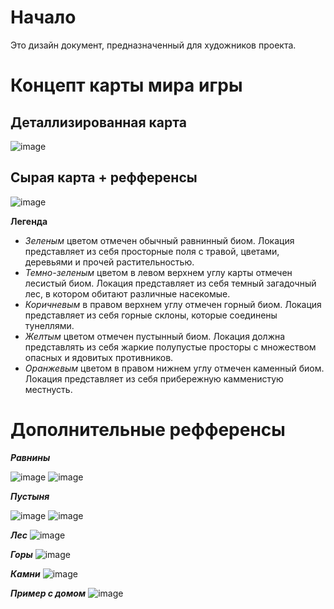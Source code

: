 # Начало
Это дизайн документ, предназначенный для художников проекта.
# Концепт карты мира игры
## Деталлизированная карта
![image](res/docsPics/detailed_concept_map.jpg)
## Сырая карта + рефференсы
![image](res/docsPics/raw_concept_map.jpg)

**Легенда** 
* *Зеленым* цветом отмечен обычный равнинный биом. Локация представляет из себя просторные поля с травой, цветами, деревьями и прочей растительностью.
* *Темно-зеленым* цветом в левом верхнем углу карты отмечен лесистый биом. Локация представляет из себя темный загадочный лес, в котором обитают различные насекомые.
* *Коричневым* в правом верхнем углу отмечен горный биом. Локация представляет из себя горные склоны, которые соединены тунеллями.
* *Желтым* цветом отмечен пустынный биом. Локация должна представлять из себя жаркие полупустые просторы с множеством опасных и ядовитых противников.
* *Оранжевым* цветом в правом нижнем углу отмечен каменный биом. Локация представляет из себя прибережную камменистую местнусть. 

# Дополнительные рефференсы
***Равнины***

![image](res/docsPics/plains.png)
![image](res/docsPics/plains2.png)

***Пустыня***

![image](res/docsPics/desert1.png)
![image](res/docsPics/desert2.png)

***Лес***
![image](res/docsPics/forest.png)

***Горы***
![image](res/docsPics/mountain.png)

***Камни***
![image](res/docsPics/rock.png)

***Пример с домом***
![image](res/docsPics/house.png)
